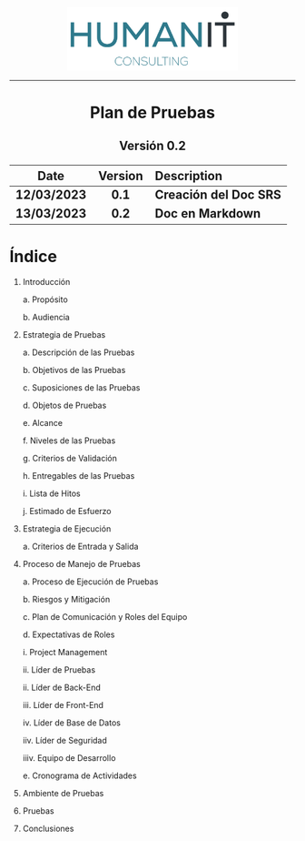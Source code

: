 <p align="center">
  <img src="../assets/Logos/humanIT.005.png" width="300" title="hover text">
</p>
<hr/>

<h1 align="center"> Plan de Pruebas  
<h2 align="center"> Versión 0.2

| Date       | Version | Description  |  
|------------|:-------:| :----------- |
| 12/03/2023 | 0.1     | Creación del Doc SRS|                          
| 13/03/2023 | 0.2     | Doc en Markdown|      

# Índice 
1. Introducción

    a. Propósito

    b. Audiencia

2. Estrategia de Pruebas

    a. Descripción de las Pruebas
    
    b. Objetivos de las Pruebas

    c. Suposiciones de las Pruebas

    d. Objetos de Pruebas

    e. Alcance

    f. Niveles de las Pruebas

    g. Criterios de Validación

    h. Entregables de las Pruebas

    i. Lista de Hitos

    j. Estimado de Esfuerzo

3. Estrategia de Ejecución

    a. Criterios de Entrada y Salida

4. Proceso de Manejo de Pruebas

    a. Proceso de Ejecución de Pruebas

    b. Riesgos y Mitigación

    c. Plan de Comunicación y Roles del Equipo

    d. Expectativas de Roles

    i. Project Management

    ii. Líder de Pruebas

    ii. Líder de Back-End

    iii. Líder de Front-End

    iv. Líder de Base de Datos 

    iiv. Líder de Seguridad

    iiiv. Equipo de Desarrollo

    e. Cronograma de Actividades

5. Ambiente de Pruebas

6. Pruebas

7. Conclusiones
